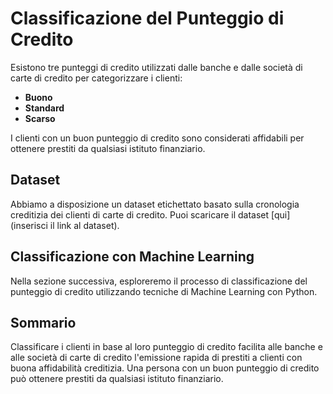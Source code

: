 # Classificazione del Punteggio di Credito

Esistono tre punteggi di credito utilizzati dalle banche e dalle società di carte di credito per categorizzare i clienti:

- **Buono**
- **Standard**
- **Scarso**

I clienti con un buon punteggio di credito sono considerati affidabili per ottenere prestiti da qualsiasi istituto finanziario.

## Dataset
Abbiamo a disposizione un dataset etichettato basato sulla cronologia creditizia dei clienti di carte di credito. Puoi scaricare il dataset [qui](inserisci il link al dataset).

## Classificazione con Machine Learning
Nella sezione successiva, esploreremo il processo di classificazione del punteggio di credito utilizzando tecniche di Machine Learning con Python.

## Sommario
Classificare i clienti in base al loro punteggio di credito facilita alle banche e alle società di carte di credito l'emissione rapida di prestiti a clienti con buona affidabilità creditizia. Una persona con un buon punteggio di credito può ottenere prestiti da qualsiasi istituto finanziario.
